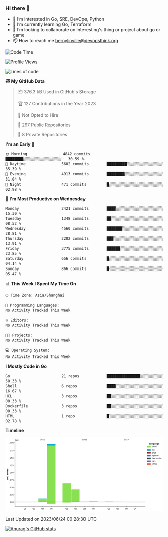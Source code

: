 ### Hi there 👋

- 👀 I’m interested in Go, SRE, DevOps, Python
- 🌱 I’m currently learning Go, Terraform
- 👯 I’m looking to collaborate on interesting's thing or project about go or game
- 📫 How to reach me bernylinville@devopsthink.org

<!--START_SECTION:waka-->
![Code Time](http://img.shields.io/badge/Code%20Time-271%20hrs%2026%20mins-blue)

![Profile Views](http://img.shields.io/badge/Profile%20Views-0-blue)

![Lines of code](https://img.shields.io/badge/From%20Hello%20World%20I%27ve%20Written-3.2%20million%20lines%20of%20code-blue)

**🐱 My GitHub Data** 

> 📦 376.3 kB Used in GitHub's Storage 
 > 
> 🏆 127 Contributions in the Year 2023
 > 
> 🚫 Not Opted to Hire
 > 
> 📜 297 Public Repositories 
 > 
> 🔑 8 Private Repositories 
 > 
**I'm an Early 🐤** 

```text
🌞 Morning                4842 commits        ████████░░░░░░░░░░░░░░░░░   30.59 % 
🌆 Daytime                5602 commits        █████████░░░░░░░░░░░░░░░░   35.39 % 
🌃 Evening                4913 commits        ████████░░░░░░░░░░░░░░░░░   31.04 % 
🌙 Night                  471 commits         █░░░░░░░░░░░░░░░░░░░░░░░░   02.98 % 
```
📅 **I'm Most Productive on Wednesday** 

```text
Monday                   2421 commits        ████░░░░░░░░░░░░░░░░░░░░░   15.30 % 
Tuesday                  1348 commits        ██░░░░░░░░░░░░░░░░░░░░░░░   08.52 % 
Wednesday                4560 commits        ███████░░░░░░░░░░░░░░░░░░   28.81 % 
Thursday                 2202 commits        ███░░░░░░░░░░░░░░░░░░░░░░   13.91 % 
Friday                   3775 commits        ██████░░░░░░░░░░░░░░░░░░░   23.85 % 
Saturday                 656 commits         █░░░░░░░░░░░░░░░░░░░░░░░░   04.14 % 
Sunday                   866 commits         █░░░░░░░░░░░░░░░░░░░░░░░░   05.47 % 
```


📊 **This Week I Spent My Time On** 

```text
🕑︎ Time Zone: Asia/Shanghai

💬 Programming Languages: 
No Activity Tracked This Week

🔥 Editors: 
No Activity Tracked This Week

🐱‍💻 Projects: 
No Activity Tracked This Week

💻 Operating System: 
No Activity Tracked This Week
```

**I Mostly Code in Go** 

```text
Go                       21 repos            ███████████████░░░░░░░░░░   58.33 % 
Shell                    6 repos             ████░░░░░░░░░░░░░░░░░░░░░   16.67 % 
HCL                      3 repos             ██░░░░░░░░░░░░░░░░░░░░░░░   08.33 % 
Dockerfile               3 repos             ██░░░░░░░░░░░░░░░░░░░░░░░   08.33 % 
HTML                     1 repo              █░░░░░░░░░░░░░░░░░░░░░░░░   02.78 % 
```



**Timeline**

![Lines of Code chart](https://raw.githubusercontent.com/bernylinville/bernylinville/main/assets/bar_graph.png)


 Last Updated on 2023/06/24 00:28:30 UTC
<!--END_SECTION:waka-->

[![Anurag's GitHub stats](https://github-readme-stats.vercel.app/api?username=bernylinville)](https://github.com/anuraghazra/github-readme-stats)


<!--
**kylechou-dunk/kylechou-dunk** is a ✨ _special_ ✨ repository because its `README.md` (this file) appears on your GitHub profile.

Here are some ideas to get you started:

- 🔭 I’m currently working on ...
- 🌱 I’m currently learning ...
- 👯 I’m looking to collaborate on ...
- 🤔 I’m looking for help with ...
- 💬 Ask me about ...
- 📫 How to reach me: ...
- 😄 Pronouns: ...
- ⚡ Fun fact: ...
-->
